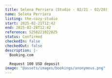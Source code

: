 ```yaml
---
title: Selena Perriera (Studio - 02/21 - 02/28)
name: Selena Perriera
listing: the-cozy-studio
start: 2025-02-21T12:42
end: 2025-02-28T12:42
reference: S250221022825
status: Confirmed
checkedIn: false
checkedOut: false
description: |-
  Booking.com

  Request 100 USD deposit
image: "@assets/images/bookings/anonymous.png"
---
```

